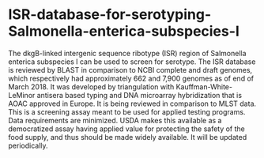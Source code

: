 # ISR-database-for-serotyping-Salmonella-enterica-subspecies-I
The dkgB-linked intergenic sequence ribotype (ISR) region of Salmonella enterica subspecies I can be used to screen for serotype. The ISR database is reviewed by BLAST in comparison to NCBI complete and draft genomes, which respectively had approximately 662 and 7,900 genomes as of end of March 2018. It was developed by triangulation with Kauffman-White-LeMinor antisera based typing and DNA microarray hybridization that is AOAC approved in Europe. It is being reviewed in comparison to MLST data. This is a screening assay meant to be used for applied testing programs. Data requirements are minimized. USDA makes this available as a democratized assay having applied value for protecting the safety of the food supply, and thus should be made widely available. It will be updated periodically.
